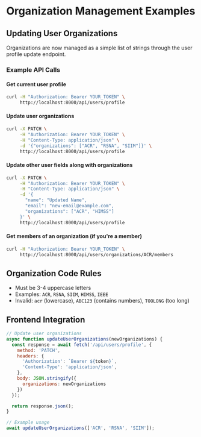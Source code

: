 # Organization Management Examples

## Updating User Organizations

Organizations are now managed as a simple list of strings through the user profile update endpoint.

### Example API Calls

#### Get current user profile

```bash
curl -H "Authorization: Bearer YOUR_TOKEN" \
     http://localhost:8000/api/users/profile
```

#### Update user organizations

```bash
curl -X PATCH \
     -H "Authorization: Bearer YOUR_TOKEN" \
     -H "Content-Type: application/json" \
     -d '{"organizations": ["ACR", "RSNA", "SIIM"]}' \
     http://localhost:8000/api/users/profile
```

#### Update other user fields along with organizations

```bash
curl -X PATCH \
     -H "Authorization: Bearer YOUR_TOKEN" \
     -H "Content-Type: application/json" \
     -d '{
       "name": "Updated Name",
       "email": "new-email@example.com",
       "organizations": ["ACR", "HIMSS"]
     }' \
     http://localhost:8000/api/users/profile
```

#### Get members of an organization (if you're a member)

```bash
curl -H "Authorization: Bearer YOUR_TOKEN" \
     http://localhost:8000/api/users/organizations/ACR/members
```

## Organization Code Rules

- Must be 3-4 uppercase letters
- Examples: `ACR`, `RSNA`, `SIIM`, `HIMSS`, `IEEE`
- Invalid: `acr` (lowercase), `ABC123` (contains numbers), `TOOLONG` (too long)

## Frontend Integration

```javascript
// Update user organizations
async function updateUserOrganizations(newOrganizations) {
  const response = await fetch('/api/users/profile', {
    method: 'PATCH',
    headers: {
      'Authorization': `Bearer ${token}`,
      'Content-Type': 'application/json',
    },
    body: JSON.stringify({
      organizations: newOrganizations
    })
  });

  return response.json();
}

// Example usage
await updateUserOrganizations(['ACR', 'RSNA', 'SIIM']);
```
